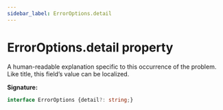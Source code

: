 ```yaml
---
sidebar_label: ErrorOptions.detail
---
```

# ErrorOptions.detail property

A human-readable explanation specific to this occurrence of the problem. Like title, this field’s value can be localized.

**Signature:**

```typescript
interface ErrorOptions {detail?: string;}
```
